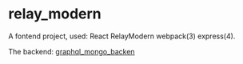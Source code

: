# relay_modern
A fontend project, used: React RelayModern webpack(3) express(4).   

The backend: [graphql_mongo_backen](https://github.com/weiyisheng/graphql_mongo_backen/tree/master) 
